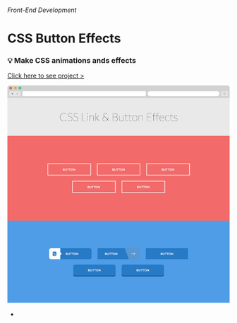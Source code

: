 
###### Front-End Development

# CSS Button Effects

### :bulb: Make CSS animations ands effects

[Click here to see project >](https://jistudio.github.io/My_CSS_STUDY/07_button_effect/index.html)

[<img src="/ASSETS/button.jpg" alt="vertical align">](https://jistudio.github.io/My_CSS_STUDY/07_button_effect/index.html)

-

